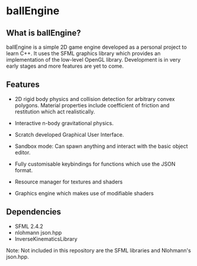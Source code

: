 # ballEngine

## What is ballEngine?

ballEngine is a simple 2D game engine developed as a personal project to learn C++. It uses the SFML graphics library which provides an implementation of the low-level OpenGL library. Development is in very early stages and more features are yet to come.

## Features

* 2D rigid body physics and collision detection for arbitrary convex polygons. Material properties include coefficient of friction and restitution which act realistically.

* Interactive n-body gravitational physics.

* Scratch developed Graphical User Interface.

* Sandbox mode: Can spawn anything and interact with the basic object editor.

* Fully customisable keybindings for functions which use the JSON format.

* Resource manager for textures and shaders

* Graphics engine which makes use of modifiable shaders


## Dependencies

* SFML 2.4.2
* nlohmann json.hpp
* InverseKinematicsLibrary


Note: Not included in this repository are the SFML libraries and Nlohmann's json.hpp.
